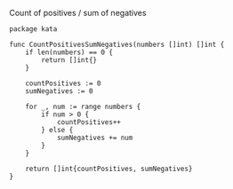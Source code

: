 Count of positives / sum of negatives

    package kata
    
    func CountPositivesSumNegatives(numbers []int) []int {
        if len(numbers) == 0 {
            return []int{}
        }
    
        countPositives := 0
        sumNegatives := 0
    
        for _, num := range numbers {
            if num > 0 {
                countPositives++
            } else {
                sumNegatives += num
            }
        }
    
        return []int{countPositives, sumNegatives}
    }
